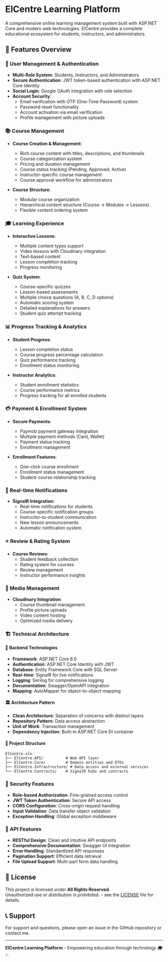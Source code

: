 # ElCentre Learning Platform

A comprehensive online learning management system built with ASP.NET Core and modern web technologies. ElCentre provides a complete educational ecosystem for students, instructors, and administrators.

## 🌟 Features Overview

### 👤 User Management & Authentication
- **Multi-Role System**: Students, Instructors, and Administrators
- **Secure Authentication**: JWT token-based authentication with ASP.NET Core Identity
- **Social Login**: Google OAuth integration with role selection
- **Account Security**:
  - Email verification with OTP (One-Time Password) system
  - Password reset functionality
  - Account activation via email verification
  - Profile management with picture uploads

### 📚 Course Management
- **Course Creation & Management**:
  - Rich course content with titles, descriptions, and thumbnails
  - Course categorization system
  - Pricing and duration management
  - Course status tracking (Pending, Approved, Active)
  - Instructor-specific course management
  - Course approval workflow for administrators

- **Course Structure**:
  - Modular course organization
  - Hierarchical content structure (Course → Modules → Lessons)
  - Flexible content ordering system

### 🎓 Learning Experience
- **Interactive Lessons**:
  - Multiple content types support
  - Video lessons with Cloudinary integration
  - Text-based content
  - Lesson completion tracking
  - Progress monitoring

- **Quiz System**:
  - Course-specific quizzes
  - Lesson-based assessments
  - Multiple choice questions (A, B, C, D options)
  - Automatic scoring system
  - Detailed explanations for answers
  - Student quiz attempt tracking

### 📊 Progress Tracking & Analytics
- **Student Progress**:
  - Lesson completion status
  - Course progress percentage calculation
  - Quiz performance tracking
  - Enrollment status monitoring

- **Instructor Analytics**:
  - Student enrollment statistics
  - Course performance metrics
  - Progress tracking for all enrolled students

### 💳 Payment & Enrollment System
- **Secure Payments**:
  - Paymob payment gateway integration
  - Multiple payment methods (Card, Wallet)
  - Payment status tracking
  - Enrollment management

- **Enrollment Features**:
  - One-click course enrollment
  - Enrollment status management
  - Student-course relationship tracking

### 🔔 Real-time Notifications
- **SignalR Integration**:
  - Real-time notifications for students
  - Course-specific notification groups
  - Instructor-to-student communication
  - New lesson announcements
  - Automatic notification system

### ⭐ Review & Rating System
- **Course Reviews**:
  - Student feedback collection
  - Rating system for courses
  - Review management
  - Instructor performance insights

### 🎨 Media Management
- **Cloudinary Integration**:
  - Course thumbnail management
  - Profile picture uploads
  - Video content hosting
  - Optimized media delivery

### 🏗️ Technical Architecture

#### 🔧 Backend Technologies
- **Framework**: ASP.NET Core 8.0
- **Authentication**: ASP.NET Core Identity with JWT
- **Database**: Entity Framework Core with SQL Server
- **Real-time**: SignalR for live notifications
- **Logging**: Serilog for comprehensive logging
- **Documentation**: Swagger/OpenAPI integration
- **Mapping**: AutoMapper for object-to-object mapping

#### 🏛️ Architecture Pattern
- **Clean Architecture**: Separation of concerns with distinct layers
- **Repository Pattern**: Data access abstraction
- **Unit of Work**: Transaction management
- **Dependency Injection**: Built-in ASP.NET Core DI container

#### 📁 Project Structure
```
ElCentre.sln
├── ElCentre.API/          # Web API layer
├── ElCentre.Core/         # Domain entities and DTOs
├── ElCentre.Infrastructure/ # Data access and external services
└── ElCentre.Contracts/    # SignalR hubs and contracts
```

### 🔐 Security Features
- **Role-based Authorization**: Fine-grained access control
- **JWT Token Authentication**: Secure API access
- **CORS Configuration**: Cross-origin request handling
- **Input Validation**: Data transfer object validation
- **Exception Handling**: Global exception middleware

### 📱 API Features
- **RESTful Design**: Clean and intuitive API endpoints
- **Comprehensive Documentation**: Swagger UI integration
- **Error Handling**: Standardized API responses
- **Pagination Support**: Efficient data retrieval
- **File Upload Support**: Multi-part form data handling

## 📝 License

This project is licensed under **All Rights Reserved**.  
Unauthorized use or distribution is prohibited. - see the [LICENSE](LICENSE) file for details.


## 📞 Support

For support and questions, please open an issue in the GitHub repository or contact me.

---

**ElCentre Learning Platform** - Empowering education through technology 🎓✨
